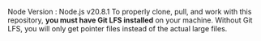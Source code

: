 Node Version : Node.js v20.8.1
To properly clone, pull, and work with this repository, **you must have Git LFS installed** on your machine. Without Git LFS, you will only get pointer files instead of the actual large files.